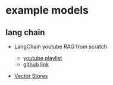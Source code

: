 # example models
## lang chain
* LangChain youtube RAG from scratch
    * [youtube playlist](https://www.youtube.com/playlist?list=PLfaIDFEXuae2LXbO1_PKyVJiQ23ZztA0x) 
    * [github link](https://github.com/langchain-ai/rag-from-scratch)
    
* [Vector Stores](https://python.langchain.com/v0.2/docs/tutorials/retrievers/#retrievers)